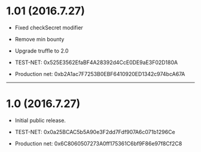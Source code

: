 # 1.01 (2016.7.27)
* Fixed checkSecret modifier
* Remove min bounty
* Upgrade truffle to 2.0

* TEST-NET: 0x525E3562EfaBF4A28392d4CcE0DE9aE3F02D180A
* Production net: 0xb2A1ac7F7253B0EBF6410920ED1342c974bcA67A

------

# 1.0 (2016.7.27)
* Initial public release.

* TEST-NET: 0x0a25BCAC5b5A90e3F2dd7Fdf907A6c071b1296Ce
* Production net: 0x6C8060507273A0ff175361C6bf9F86e97f8Cf2C8
